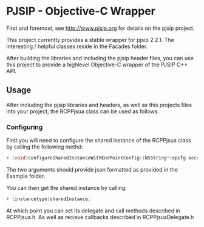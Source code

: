 # PJSIP - Objective-C Wrapper

First and foremost, see http://www.pjsip.org for details on the pjsip project.

This project currently provides a stable wrapper for pjsip 2.2.1.
The interesting / helpful classes reside in the Facades folder.

After building the libraries and including the pjsip header files, you can use this project to provide a highlevel Objective-C wrapper of the PJSIP C++ API.

## Usage

After including the pjsip libraries and headers, as well as this projects files into your project, the RCPPjsua class can be used as follows.

### Configuring 

First you will need to configure the shared instance of the RCPPjsua class by calling the following methd:

```Objective-C
+ (void)configureSharedInstanceWithEndPointConfig:(NSString*)epcfg accountConfig:(NSString*)acfg;
```

The two arguments should provide json formatted as provided in the Example folder.

You can then get the shared instance by calling:

```Objective-C
+ (instancetype)sharedInstance;
```

At which point you can set its delegate and call methods described in RCPPjsua.h. As well as recieve callbacks described in RCPPjsuaDelegate.h

